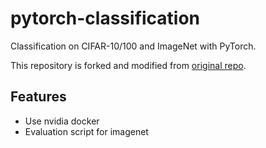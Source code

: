 # pytorch-classification
Classification on CIFAR-10/100 and ImageNet with PyTorch.

This repository is forked and modified from [original repo](https://github.com/bearpaw/pytorch-classification).

## Features
* Use nvidia docker
* Evaluation script for imagenet

